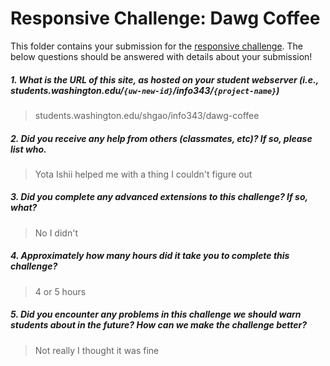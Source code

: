# Responsive Challenge: Dawg Coffee

This folder contains your submission for the [responsive challenge](http://faculty.washington.edu/mikefree/info343/#/challenges/responsive). The below questions should be answered with details about your submission!

##### 1. What is the URL of this site, as hosted on your student webserver (i.e., students.washington.edu/<code>{uw-new-id}</code>/info343/<code>{project-name}</code>) #####
> students.washington.edu/shgao/info343/dawg-coffee

##### 2. Did you receive any help from others (classmates, etc)? If so, please list who. #####
> Yota Ishii helped me with a thing I couldn't figure out

##### 3. Did you complete any advanced extensions to this challenge? If so, what? #####
> No I didn't

##### 4. Approximately how many hours did it take you to complete this challenge? #####
> 4 or 5 hours

##### 5. Did you encounter any problems in this challenge we should warn students about in the future? How can we make the challenge better? #####
> Not really I thought it was fine

